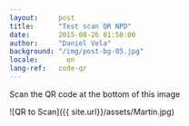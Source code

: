 ```yaml
---
layout:     post
title:      "Test scan QR NPD"
date:       2015-08-26 01:50:00
author:     "Daniel Vela"
background: "/img/post-bg-05.jpg"
locale:       en
lang-ref:   code-qr
---
```


Scan the QR code at the bottom of this image 

![QR to Scan]({{ site.url}}/assets/Martin.jpg)